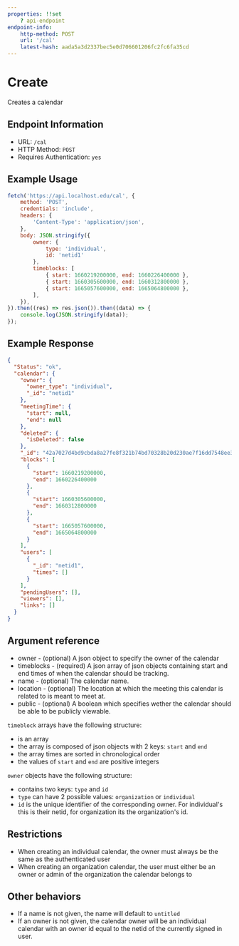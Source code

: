 ```yaml
---
properties: !!set
    ? api-endpoint
endpoint-info:
    http-method: POST
    url: '/cal'
    latest-hash: aada5a3d2337bec5e0d706601206fc2fc6fa35cd
---
```


# Create

Creates a calendar

## Endpoint Information

- URL: `/cal`
- HTTP Method: `POST` 
- Requires Authentication: `yes`

## Example Usage
``` javascript
fetch('https://api.localhost.edu/cal', {
    method: 'POST',
    credentials: 'include',
    headers: {
        'Content-Type': 'application/json',
    },
    body: JSON.stringify({
        owner: {
            type: 'individual',
            id: 'netid1'
        },
        timeblocks: [
            { start: 1660219200000, end: 1660226400000 },
            { start: 1660305600000, end: 1660312800000 },
            { start: 1665057600000, end: 1665064800000 },
        ],
    }),
}).then((res) => res.json()).then((data) => {
    console.log(JSON.stringify(data));
});
```

## Example Response
```json
{
  "Status": "ok",
  "calendar": {
    "owner": {
      "owner_type": "individual",
      "_id": "netid1"
    },
    "meetingTime": {
      "start": null,
      "end": null
    },
    "deleted": {
      "isDeleted": false
    },
    "_id": "42a7027d4bd9cbda8a27fe8f321b74bd70328b20d230ae7f16dd7548ee3f1878",
    "blocks": [
      {
        "start": 1660219200000,
        "end": 1660226400000
      },
      {
        "start": 1660305600000,
        "end": 1660312800000
      },
      {
        "start": 1665057600000,
        "end": 1665064800000
      }
    ],
    "users": [
      {
        "_id": "netid1",
        "times": []
      }
    ],
    "pendingUsers": [],
    "viewers": [],
    "links": []
  }
}
```

## Argument reference

- owner - (optional) A json object to specify the owner of the calendar
- timeblocks - (required) A json array of json objects containing start and end times of when the calendar should be tracking.
- name - (optional) The calendar name.
- location - (optional) The location at which the meeting this calendar is related to is meant to meet at.
- public - (optional) A boolean which specifies wether the calendar should be able to be publicly viewable.

`timeblock` arrays have the following structure:

- is an array
- the array is composed of json objects with 2 keys: `start` and `end`
- the array times are sorted in chronological order
- the values of `start` and `end` are positive integers

`owner` objects have the following structure:

- contains two keys: `type` and `id`
- `type` can have 2 possible values: `organization` or `individual`
- `id` is the unique identifier of the corresponding owner. For individual's this is their netid, for organization its the organization's id.

## Restrictions

- When creating an individual calendar, the owner must always be the same as the authenticated user
- When creating an organization calendar, the user must either be an owner or admin of the organization the calendar belongs to

## Other behaviors
- If a name is not given, the name will default to `untitled`
- If an owner is not given, the calendar owner will be an individual calendar with an owner id equal to the netid of the currently signed in user.